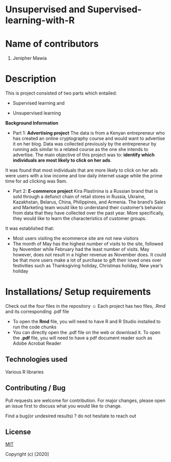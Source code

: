 # Unsupervised and Supervised-learning-with-R

# Name of contributors
1. Jenipher Mawia

# Description
This is project consisted of two parts which entailed:

- Supervised learning and 

- Unsupervised learning

**Background Information**
- Part 1: **Advertising project**
The data is from a Kenyan entrepreneur who has created an online cryptography course and would want to advertise it on her blog. Data was collected previously by the entrepreneur by running ads similar to a related course as the one she intends to advertise. The main objective of this project was to: **identify which individuals are most likely to click on her ads**.

It was found that most individuals that are more likely to click on her ads were users with a low income and low daily internet usage while the prime time for ad clicking was 9am.

- Part 2: **E-commerce project**
Kira Plastinina is a Russian brand that is sold through a defunct chain of retail stores in Russia, Ukraine, Kazakhstan, Belarus, China, Philippines, and Armenia. The brand’s Sales and Marketing team would like to understand their customer’s behavior from data that they have collected over the past year. More specifically, they would like to learn the characteristics of customer groups.

It was established that:

- Most users visiting the ecommerce site are not new visitors 
- The month of May has the highest number of visits to the site, followed by November while February had the least number of visits. May however, does not result in a higher revenue as November does. It could be that more users make a lot of purchase to gift their loved ones over festivities such as Thanksgiving holiday, Christmas holiday, New year’s holiday

# Installations/ Setup requirements
Check out the four files in the repository ☺
Each project has two files, .Rmd and its corresponding .pdf file
- To open the **Rmd** file, you will need to have R and R Studio installed to run the code chunks
- You can directly open the .pdf file on the web or download it. To open the **.pdf** file, you will need to have a pdf document reader such as Adobe Acrobat Reader

## Technologies used
Various R libraries 

## Contributing / Bug
Pull requests are welcome for contribution. For major changes, please open an issue first to discuss what you would like to change.

Find a bug(or undesired results) ? do not hesitate to reach out


## License
[MIT](https://github.com/Jenn-mawia/advertising-project-using-R/blob/main/LICENSE)


Copyright (c) [2020] 
